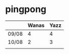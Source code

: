 # pingpong


|   |  Wanas |  Yazz | 
|---|---|---|
|  09/08 | 4  |  4 |
|  10/08 |  2 | 3 |
|   |   |   |
